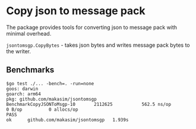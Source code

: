 # Copy json to message pack 

The package provides tools for converting json to message pack with minimal overhead.

`jsontomsgp.CopyBytes` - takes json bytes and writes message pack bytes to the writer.

## Benchmarks

```
$go test ./... -bench=. -run=none
goos: darwin
goarch: arm64
pkg: github.com/makasim/jsontomsgp
BenchmarkCopyJSONToMsgp-10    	 2112625	       562.5 ns/op	       0 B/op	       0 allocs/op
PASS
ok  	github.com/makasim/jsontomsgp	1.939s
```

